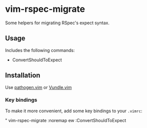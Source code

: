 vim-rspec-migrate
===============

Some helpers for migrating RSpec's expect syntax.

## Usage

Includes the following commands:

* ConvertShouldToExpect

## Installation

Use [pathogen.vim](https://github.com/tpope/vim-pathogen) or [Vundle.vim](https://github.com/gmarik/Vundle.vim)

### Key bindings
To make it more convenient, add some key bindings to your `.vimrc`:

  " vim-rspec-migrate
  :noremap <leader>ew :ConvertShouldToExpect<CR>
